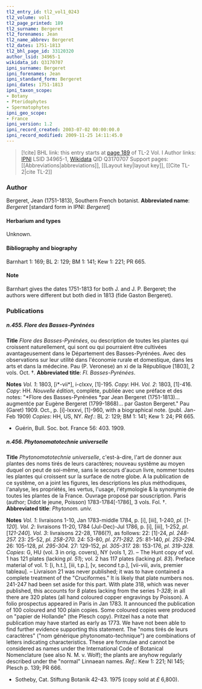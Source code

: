 ```yaml
---
tl2_entry_id: tl2_vol1_0243
tl2_volume: vol1
tl2_page_printed: 189
tl2_surname: Bergeret
tl2_forenames: Jean
tl2_name_abbrev: Bergeret
tl2_dates: 1751-1813
tl2_bhl_page_id: 33120320
author_lsid: 34965-1
wikidata_id: Q3170707
ipni_surname: Bergeret
ipni_forenames: Jean
ipni_standard_form: Bergeret
ipni_dates: 1751-1813
ipni_taxon_scope: 
- Botany
- Pteridophytes
- Spermatophytes
ipni_geo_scope: 
- France
ipni_version: 1.2
ipni_record_created: 2003-07-02 00:00:00.0
ipni_record_modified: 2009-11-25 14:11:45.0
---
```


> [!cite] BHL link: this entry starts at [page 189](https://www.biodiversitylibrary.org/page/33120320) of TL-2 Vol. I
> Author links: [IPNI](https://www.ipni.org/a/34965-1) LSID 34965-1, [Wikidata](https://www.wikidata.org/wiki/Q3170707) QID Q3170707
> Support pages: [[Abbreviations|abbreviations]], [[Layout key|layout key]], [[Cite TL-2|cite TL-2]]

### Author

Bergeret, Jean (1751-1813), Southern French botanist. 
**Abbreviated name**: *Bergeret* \[standard form in IPNI: *Bergeret*\]

#### Herbarium and types

Unknown.

#### Bibliography and biography

Barnhart 1: 169; BL 2: 129; BM 1: 141; Kew 1: 221; PR 665.

#### Note

Barnhart gives the dates 1751-1813 for both J. and J. P. Bergeret; the authors were different but both died in 1813 (fide Gaston Bergeret).

### Publications

##### n.455. Flore des Basses-Pyrénées

**Title**
*Flore des Basses-Pyrénées*, ou description de toutes les plantes qui croissent naturellement, qui sont ou qui pourraient être cultivées avantageusement dans le Département des Basses-Pyrénées. Avec des observations sur leur utilité dans l'économie rurale et domestique, dans les arts et dans la médecine. Pau (P. Veronese) an xi de la République \[1803\], 2 vols. Oct. †.
**Abbreviated title**: *Fl. Basses-Pyrénées*.

**Notes**
*Vol. 1*: 1803, \[i\*-vii\*\], i-clxxv, \[1\]-195. *Copy*: HH.
*Vol. 2*: 1803, \[1\]-416. *Copy*: HH.
*Nouvelle édition*, complète, publiée avec une préface et des notes: "*Flore des Basses-Pyrénées *par Jean Bergeret (1751-1813)... augmentće par Eugène Bergeret (1799-1868)... par Gaston Bergeret." Pau (Garet) 1909. Oct., p. \[i\]-lxxxvi, \[1\]-960, with a biographical note. (publ. Jan-Feb 1909) *Copies*: HH, US, NY.
*Ref*.: BL 2: 129; BM 1: 141; Kew 1: 24; PR 665.
- Guérin, Bull. Soc. bot. France 56: 403. 1909.

##### n.456. Phytonomatotechnie universelle

**Title**
*Phytonomatotechnie universelle*, c'est-à-dire, l'art de donner aux plantes des noms tirés de leurs caractères; nouveau systême au moyen duquel on peut de soi-même, sans le secours d'aucun livre, nommer toutes les plantes qui croissent sur la surface de notre globe. A la publication de ce systême, on a joint les figures, les descriptions les plus méthodiques, l'analyse, les propriétés, les vertus, l'usage, l'étymologie & la synonymie de toutes les plantes de la France. Ouvrage proposé par souscription. Paris (author; Didot le jeune, Poisson) 1783-1784\[-1786\], 3 vols. Fol. †.
**Abbreviated title**: *Phytonom. univ.*

**Notes**
*Vol. 1*: livraisons 1-10, Jan 1783-middle 1784, p. \[i\], \[iii\], 1-240, *pl*. \[*1-120*\].
*Vol. 2*: livraisons 11-20, 1784 (Jul-Dec)-Jul 1786, p. \[i\], \[iii\], 1-252, *pl*. \[*121-240*\].
*Vol. 3*: livraisons 22-28, 1786(?), as follows:
22: \[1\]-24, *pl. 248-257.*
23: 25-52, *pl. 258-270.*
24: 53-80, *pl. 271-282.*
25: 81-140, *pl. 253-294.*
26: 105-128, *pl. 295-304.*
27: 129-152, *pl. 305-317.*
28: 153-176, *pl. 319-328.*
*Copies*: G, HU (vol. 3 in orig. covers), NY (vols 1, 2). – The Hunt copy of vol. 1 has 121 plates (lacking *pl. 51*); vol. 2 has 117 plates (lacking *pl. 83*). Preface material of vol. 1: \[i, h.t.\], \[iii, t.p.\], \[v, second t.p.\], \[vii-viii, avis, premier tableau\]. – Livraison 21 was never published; it was to have contained a complete treatment of the "Cruciformes." It is likely that plate numbers nos. 241-247 had been set aside for this part. With plate 318, which was never published, this accounts for 8 plates lacking from the series *1-328*; in all there are 320 plates (all hand coloured copper engravings by Poisson).
A folio prospectus appeared in Paris in Jan 1783. It announced the publication of 100 coloured and 100 plain copies. Some coloured copies were produced on "papier de Hollande" (the Plesch copy).
Pritzel has a note that publication may have started as early as 1773. We have not been able to find further evidence supporting this statement.
The "noms tirés de leurs caractères" ("nom générique phytonomato-technique") are combinations of letters indicating characteristics. These are formulae and cannot be considered as names under the International Code of Botanical Nomenclature (see also N. M. v. Wolf); the plants are anyhow regularly described under the "normal" Linnaean names.
*Ref*.: Kew 1: 221; NI 145; Plesch p. 139; PR 666.
- Sotheby, Cat. Stiftung Botanik 42-43. 1975 (copy sold at *£* 6,800).


